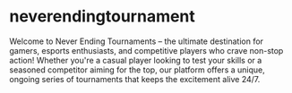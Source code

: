# neverendingtournament
Welcome to Never Ending Tournaments – the ultimate destination for gamers, esports enthusiasts, and competitive players who crave non-stop action! Whether you're a casual player looking to test your skills or a seasoned competitor aiming for the top, our platform offers a unique, ongoing series of tournaments that keeps the excitement alive 24/7.
